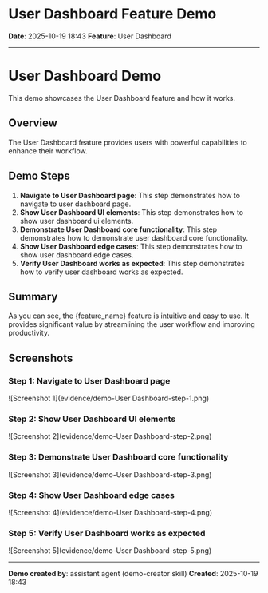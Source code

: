 # User Dashboard Feature Demo

**Date**: 2025-10-19 18:43
**Feature**: User Dashboard

---

# User Dashboard Demo

This demo showcases the User Dashboard feature and how it works.

## Overview

The User Dashboard feature provides users with powerful capabilities to enhance their workflow.

## Demo Steps

1. **Navigate to User Dashboard page**: This step demonstrates how to navigate to user dashboard page.
2. **Show User Dashboard UI elements**: This step demonstrates how to show user dashboard ui elements.
3. **Demonstrate User Dashboard core functionality**: This step demonstrates how to demonstrate user dashboard core functionality.
4. **Show User Dashboard edge cases**: This step demonstrates how to show user dashboard edge cases.
5. **Verify User Dashboard works as expected**: This step demonstrates how to verify user dashboard works as expected.


## Summary

As you can see, the {feature_name} feature is intuitive and easy to use. It provides significant value
by streamlining the user workflow and improving productivity.



## Screenshots

### Step 1: Navigate to User Dashboard page

![Screenshot 1](evidence/demo-User Dashboard-step-1.png)

### Step 2: Show User Dashboard UI elements

![Screenshot 2](evidence/demo-User Dashboard-step-2.png)

### Step 3: Demonstrate User Dashboard core functionality

![Screenshot 3](evidence/demo-User Dashboard-step-3.png)

### Step 4: Show User Dashboard edge cases

![Screenshot 4](evidence/demo-User Dashboard-step-4.png)

### Step 5: Verify User Dashboard works as expected

![Screenshot 5](evidence/demo-User Dashboard-step-5.png)



---

**Demo created by**: assistant agent (demo-creator skill)
**Created**: 2025-10-19 18:43
